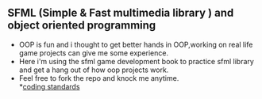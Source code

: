 ## SFML (Simple & Fast multimedia library ) and object oriented programming

*   OOP is fun and i thought to get better hands in OOP,working on real life game projects can give me some experience.  
*   Here i'm using the sfml game development book to practice sfml library and get a hang out of how oop projects work.  
*   Feel free to fork the repo and knock me anytime.  
*[coding standards](https://isocpp.org/wiki/faq/coding-standards)